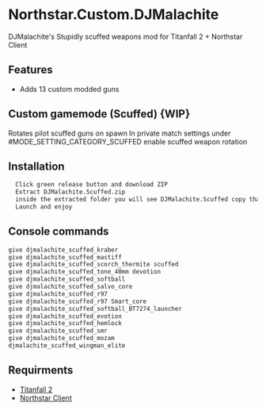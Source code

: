 
# Northstar.Custom.DJMalachite

DJMalachite's Stupidly scuffed weapons mod for Titanfall 2 + Northstar Client


## Features

- Adds 13 custom modded guns

## Custom gamemode (Scuffed) {WIP}

Rotates pilot scuffed guns on spawn
In private match settings under #MODE_SETTING_CATEGORY_SCUFFED enable scuffed weapon rotation


## Installation



```bash
  Click green release button and download ZIP
  Extract DJMalachite.Scuffed.zip
  inside the extracted folder you will see DJMalachite.Scuffed copy that to Titanfall2\R2Northstar\mods
  Launch and enjoy
```
    
## Console commands

```bash
give djmalachite_scuffed_kraber
give djmalachite_scuffed_mastiff
give djmalachite_scuffed_scorch_thermite scuffed
give djmalachite_scuffed_tone_40mm devotion
give djmalachite_scuffed_softball 
give djmalachite_scuffed_salvo_core
give djmalachite_scuffed_r97
give djmalachite_scuffed_r97 Smart_core
give djmalachite_scuffed_softball_BT7274_launcher
give djmalachite_scuffed_evotion
give djmalachite_scuffed_hemlock
give djmalachite_scuffed_smr
give djmalachite_scuffed_mozam
djmalachite_scuffed_wingman_elite
```
## Requirments

 - [Titanfall 2](https://www.ea.com/en-gb/games/titanfall/titanfall-2)
 - [Northstar Client](https://github.com/R2Northstar)

